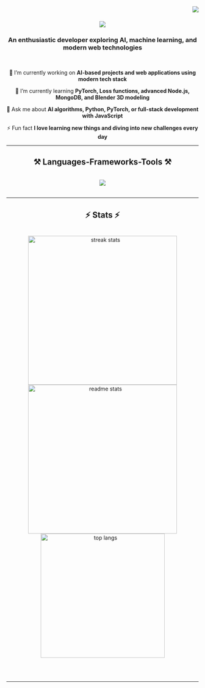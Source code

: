 <img align="right" src="https://visitor-badge.laobi.icu/badge?page_id=jujujaejun.jujujaejun" />

<h1 align="center">
    <img src="https://readme-typing-svg.herokuapp.com/?font=Righteous&size=35&center=true&vCenter=true&width=500&height=70&duration=4000&lines=Hi!+👋;+I'm+jstar!;" />
</h1>

<h3 align="center">An enthusiastic developer exploring AI, machine learning, and modern web technologies</h3>

<br/>

<div align="center">
 
 🔭 I’m currently working on **AI-based projects and web applications using modern tech stack**
 
 🌱 I’m currently learning **PyTorch, Loss functions, advanced Node.js, MongoDB, and Blender 3D modeling**

💬 Ask me about **AI algorithms, Python, PyTorch, or full-stack development with JavaScript**

⚡ Fun fact **I love learning new things and diving into new challenges every day**

</div>

 <hr/>
 
<h2 align="center">⚒️ Languages-Frameworks-Tools ⚒️</h2>
<br/>
<div align="center">
    <img src="https://skillicons.dev/icons?i=python,pytorch,html5,css,js,nodejs,mongodb,heroku,blender,java,c,cpp,assembly" /><br>
</div>

<br/>
<hr/>

<h2 align="center">⚡ Stats ⚡</h2>
<br>
<div align=center>
  <img width=390 src="https://github-readme-streak-stats.herokuapp.com/?user=jujujaejun&count_private=true&theme=react&border_radius=10" alt="streak stats"/>
  <img width=390 src="https://github-readme-stats.vercel.app/api?username=jujujaejun&count_private=true&show_icons=true&theme=react&rank_icon=github&border_radius=10" alt="readme stats" />
  <br/>
  <img width=325 align="center" src="https://github-readme-stats.vercel.app/api/top-langs/?username=jujujaejun&hide=HTML&langs_count=8&layout=compact&theme=react&border_radius=10&size_weight=0.5&count_weight=0.5&exclude_repo=github-readme-stats" alt="top langs" />
</div>

<br/><br/>

<hr/>
